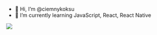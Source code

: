 - 👋 Hi, I’m @ciemnykoksu
- 🌱 I’m currently learning JavaScript, React, React Native

![](https://komarev.com/ghpvc/?username=ciemnykoksu&color=333333)

<!---
ciemnykoksu/ciemnykoksu is a ✨ special ✨ repository because its `README.md` (this file) appears on your GitHub profile.
You can click the Preview link to take a look at your changes.
--->
